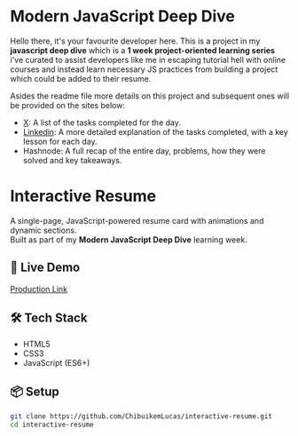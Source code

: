 # Modern JavaScript Deep Dive

Hello there, it's your favourite developer here. This is a project in my **javascript deep dive** which is a **1 week project-oriented learning series** i've curated to assist
developers like me in escaping tutorial hell with online courses and instead learn necessary JS practices from building a project which could be added to their resume.

Asides the readme file more details on this project and subsequent ones will be provided on the sites below:

- [X](https://x.com/ChibuikemLucas): A list of the tasks completed for the day.
- [Linkedin](https://linkedin.com/in/chibuikem-lucas-073355261/): A more detailed explanation of the tasks completed, with a key lesson for each day.
- Hashnode: A full recap of the entire day, problems, how they were solved and key takeaways.


# Interactive Resume

A single-page, JavaScript-powered resume card with animations and dynamic sections.  
Built as part of my **Modern JavaScript Deep Dive** learning week.

## 🚀 Live Demo
[Production Link](https://vercel.com/chibuikem-lucas-emereninis-projects/interactive-resume)  

## 🛠 Tech Stack
- HTML5
- CSS3
- JavaScript (ES6+)

## 📦 Setup
```bash
git clone https://github.com/ChibuikemLucas/interactive-resume.git
cd interactive-resume
